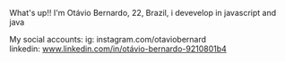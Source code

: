 What's up!! 
I'm Otávio Bernardo, 22, Brazil, i devevelop in javascript and java

My social accounts: 
  ig: instagram.com/otaviobernard                      
  linkedin: www.linkedin.com/in/otávio-bernardo-9210801b4
